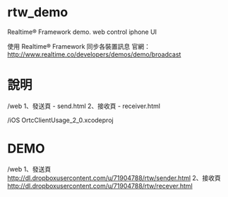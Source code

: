 rtw_demo
========

Realtime® Framework demo. web control iphone UI

使用 Realtime® Framework 同步各裝置訊息
官網：http://www.realtime.co/developers/demos/demo/broadcast




說明
========================================
/web
1、發送頁 - send.html
2、接收頁 - receiver.html


/iOS
OrtcClientUsage_2_0.xcodeproj




DEMO
========================================
/web
1、發送頁 http://dl.dropboxusercontent.com/u/71904788/rtw/sender.html
2、接收頁 http://dl.dropboxusercontent.com/u/71904788/rtw/recever.html
